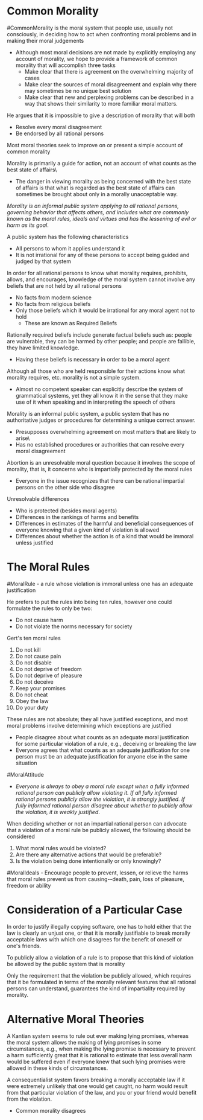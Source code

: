 # Common Morality
#CommonMorality is the moral system that people use, usually not consciously, in deciding how to act when confronting moral problems and in making their moral judgements
- Although most moral decisions are not made by explicitly employing any account of morality, we hope to provide a framework of common morality that will accomplish three tasks
	- Make clear that there is agreement on the overwhelming majority of cases
	- Make clear the sources of moral disagreement and explain why there may sometimes be no unique best solution
	- Make clear that new and perplexing problems can be described in a way that shows their similarity to more familiar moral matters.

He argues that it is impossible to give a description of morality that will both
- Resolve every moral disagreement
- Be endorsed by all rational persons

Most moral theories seek to improve on or present a simple account of common morality

Morality is primarily a guide for action, not an account of what counts as the best state of affairs\
- The danger in viewing morality as being concerned with the best state of affairs is that what is regarded as the best state of affairs can sometimes be brought about only in a morally unacceptable way.

_Morality is an informal public system applying to all rational persons, governing behavior that affects others, and includes what are commonly known as the moral rules, ideals and virtues and has the lessening of evil or harm as its goal_.

A public system has the following characteristics
- All persons to whom it applies understand it
- It is not irrational for any of these persons to accept being guided and judged by that system

In order for all rational persons to know what morality requires, prohibits, allows, and encourages, knowledge of the moral system cannot involve any beliefs that are not held by all rational persons
- No facts from modern science
- No facts from religious beliefs
- Only those beliefs which it would be irrational for any moral agent not to hold
	- These are known as Required Beliefs

Rationally required beliefs include generate factual beliefs such as: people are vulnerable, they can be harmed by other people; and people are fallible, they have limited knowledge.
- Having these beliefs is necessary in order to be a moral agent

Although all those who are held responsible for their actions know what morality requires, etc. morality is not a simple system.
- Almost no competent speaker can explicitly describe the system of grammatical systems, yet they all know it in the sense that they make use of it when speaking and in interpreting the speech of others

Morality is an informal public system, a public system that has no authoritative judges or procedures for determining a unique correct answer.
- Presupposes overwhelming agreement on most matters that are likely to arise\
- Has no established procedures or authorities that can resolve every moral disagreement

Abortion is an unresolvable moral question because it involves the scope of morality, that is, it concerns who is impartially protected by the moral rules
- Everyone in the issue recognizes that there can be rational impartial persons on the other side who disagree

Unresolvable differences
- Who is protected (besides moral agents)
- Differences in the rankings of harms and benefits
- Differences in estimates of the harmful and beneficial consequences of everyone knowing that a given kind of violation is allowed
- Differences about whether the action is of a kind that would be immoral unless justified

# The Moral Rules
#MoralRule - a rule whose violation is immoral unless one has an adequate justification

He prefers to put the rules into being ten rules, however one could formulate the rules to only be two:
- Do not cause harm
- Do not violate the norms necessary for society

Gert's ten moral rules
1. Do not kill
2. Do not cause pain
3. Do not disable
4. Do not deprive of freedom
5. Do not deprive of pleasure
6. Do not deceive
7. Keep your promises
8. Do not cheat
9. Obey the law
10. Do your duty

These rules are not absolute; they all have justified exceptions, and most moral problems involve determining which exceptions are justified
- People disagree about what counts as an adequate moral justification for some particular violation of a rule, e.g., deceiving or breaking the law
- Everyone agrees that what counts as an adequate justification for one person must be an adequate justification for anyone else in the same situation

#MoralAttitude
- _Everyone is always to obey a moral rule except when a fully informed rational person can publicly allow violating it. If all fully informed rational persons publicly allow the violation, it is strongly justified. If fully informed rational person disagree about whether to publicly allow the violation, it is weakly justified_.

When deciding whether or not an impartial rational person can advocate that a violation of a moral rule be publicly allowed, the following should be considered
1. What moral rules would be violated?
2. Are there any alternative actions that would be preferable?
3. Is the violation being done intentionally or only knowingly?

#MoralIdeals - Encourage people to prevent, lessen, or relieve the harms that moral rules prevent us from causing--death, pain, loss of pleasure, freedom or ability
# Consideration of a Particular Case
In order to justify illegally copying software, one has to hold either that the law is clearly an unjust one, or that it is morally justifiable to break morally acceptable laws with which one disagrees for the benefit of oneself or one's friends.

To publicly allow a violation of a rule is to propose that this kind of violation be allowed by the public system that is morality

Only the requirement that the violation be publicly allowed, which requires that it be formulated in terms of the morally relevant features that all rational persons can understand, guarantees the kind of impartiality required by morality.

# Alternative Moral Theories
A Kantian system seems to rule out ever making lying promises, whereas the moral system allows the making of lying promises in some circumstances, e.g., when making the lying promise is necessary to prevent a harm sufficiently great that it is rational to estimate that less overall harm would be suffered even if everyone knew that such lying promises were allowed in these kinds of circumstances.

A consequentialist system favors breaking a morally acceptable law if it were extremely unlikely that one would get caught, no harm would result from that particular violation of the law, and you or your friend would benefit from the violation.
- Common morality disagrees